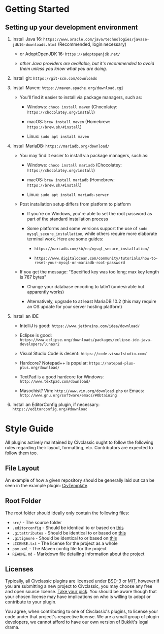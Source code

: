 # Getting Started

## Setting up your development environment

1. Install Java 16: `https://www.oracle.com/java/technologies/javase-jdk16-downloads.html` (Recommended, login necessary)

	* or AdoptOpenJDK 16: `https://adoptopenjdk.net/`

	* *other Java providers are available, but it's recommended to avoid them unless you know what you are doing.*

2. Install git: `https://git-scm.com/downloads`

3. Install Maven: `https://maven.apache.org/download.cgi`

	* You'll find it easier to install via package managers, such as:

		* Windows: `choco install maven` (Chocolatey: `https://chocolatey.org/install`)

		* macOS: `brew install maven` (Homebrew: `https://brew.sh/#install`)

		* Linux: `sudo apt install maven`

4. Install MariaDB: `https://mariadb.org/download/`

	* You may find it easier to install via package managers, such as:

		* Windows: `choco install mariadb` (Chocolatey: `https://chocolatey.org/install`)

		* macOS: `brew install mariadb` (Homebrew: `https://brew.sh/#install`)

		* Linux: `sudo apt install mariadb-server`

	* Post installation setup differs from platform to platform

		* If you're on Windows, you're able to set the root password as part of the standard installation process

		* Some platforms and some versions support the use of `sudo mysql_secure_installation`, while others require more elaborate terminal work. Here are some guides:

			* `https://mariadb.com/kb/en/mysql_secure_installation/`

			* `https://www.digitalocean.com/community/tutorials/how-to-reset-your-mysql-or-mariadb-root-password`

	* If you get the message: "Specified key was too long; max key length is 767 bytes"

		* Change your database encoding to latin1 (undesirable but apparently works)

		* Alternatively, upgrade to at least MariaDB 10.2 (this may require an OS update for your server hosting platform)

5. Install an IDE

	* IntelliJ is good: `https://www.jetbrains.com/idea/download/`

	* Eclipse is good: `https://www.eclipse.org/downloads/packages/eclipse-ide-java-developers/lunasr2`

	* Visual Studio Code is decent: `https://code.visualstudio.com/`

	* Hardcore? Notepad++ is popular: `https://notepad-plus-plus.org/download/`

	* TextPad is a good hardcore for Windows: `http://www.textpad.com/download/`

	* Masochist? Vim: `http://www.vim.org/download.php` or Emacs: `http://www.gnu.org/software/emacs/#Obtaining`

6. Install an EditorConfig plugin, if necessary: `https://editorconfig.org/#download`

# Style Guide

All plugins actively maintained by Civclassic ought to follow the following
rules regarding their layout, formatting, etc. Contributors are expected to
follow them too.

## File Layout

An example of how a given repository should be generally laid out can be seen in
the example plugin: [CivTemplate](https://github.com/CivClassic/CivTemplate).

## Root Folder

The root folder should ideally only contain the following files:

* `src/` - The source folder
* `.editorconfig` - Should be identical to or based on [this](./.editorconfig)
* `.gitattributes` - Should be identical to or based on [this](./.gitattributes)
* `.gitignore` - Should be identical to or based on [this](./.gitignore)
* `LICENSE.txt` - The license for the project as a whole
* `pom.xml` - The Maven config file for the project
* `README.md` - Markdown file detailing information about the project

## Licenses

Typically, all Civclassic plugins are licensed under
[BSD-3](https://opensource.org/licenses/BSD-3-Clause) or
[MIT](https://opensource.org/licenses/MIT), however if you are submitting a
new project to Civclassic, you may choose any free and open source license.
[Take your pick](https://opensource.org/licenses/alphabetical). You should be
aware though that your chosen license may have implications on who is willing
to adopt or contribute to your plugin.

You agree, when contributing to one of Civclassic's plugins, to license your
code under that project's respective license. We are a small group of plugin
developers, we cannot afford to have our own version of Bukkit's legal drama.
